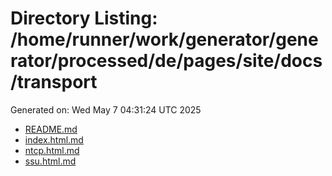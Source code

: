 # Directory Listing: /home/runner/work/generator/generator/processed/de/pages/site/docs/transport
Generated on: Wed May  7 04:31:24 UTC 2025

- [README.md](README.md)
- [index.html.md](index.html.md)
- [ntcp.html.md](ntcp.html.md)
- [ssu.html.md](ssu.html.md)
